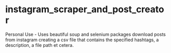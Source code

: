 # instagram_scraper_and_post_creator
Personal Use - Uses beautiful soup and selenium packages download posts from instagram creating a csv file that contains the specified hashtags, a description, a file path et cetera.
